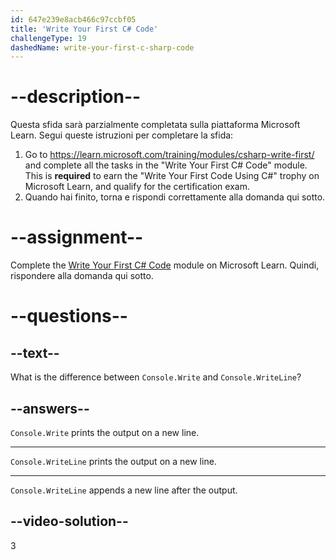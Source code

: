 ```yaml
---
id: 647e239e8acb466c97ccbf05
title: 'Write Your First C# Code'
challengeType: 19
dashedName: write-your-first-c-sharp-code
---
```


# --description--

Questa sfida sarà parzialmente completata sulla piattaforma Microsoft Learn. Segui queste istruzioni per completare la sfida:

1. Go to <a href="https://learn.microsoft.com/training/modules/csharp-write-first/" target="_blank" rel="noreferrer">https://learn.microsoft.com/training/modules/csharp-write-first/</a> and complete all the tasks in the "Write Your First C# Code" module. This is **required** to earn the "Write Your First Code Using C#" trophy on Microsoft Learn, and qualify for the certification exam.
1. Quando hai finito, torna e rispondi correttamente alla domanda qui sotto.

# --assignment--

Complete the <a href="https://learn.microsoft.com/training/modules/csharp-write-first/" target="_blank" rel="noreferrer">Write Your First C# Code</a> module on Microsoft Learn. Quindi, rispondere alla domanda qui sotto.

# --questions--

## --text--

What is the difference between `Console.Write` and `Console.WriteLine`?

## --answers--

`Console.Write` prints the output on a new line.

---

`Console.WriteLine` prints the output on a new line.

---

`Console.WriteLine` appends a new line after the output.

## --video-solution--

3
